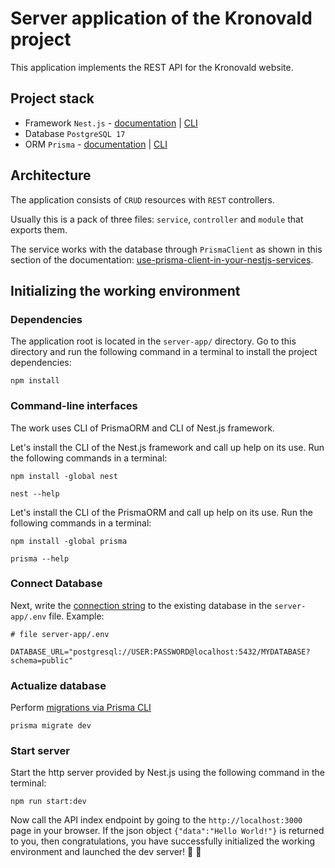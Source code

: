 # Server application of the Kronovald project

This application implements the REST API for the Kronovald website.

## Project stack

- Framework `Nest.js` - [documentation](https://docs.nestjs.com) | [CLI](https://docs.nestjs.com/cli/overview)
- Database `PostgreSQL 17`
- ORM `Prisma` - [documentation](https://www.prisma.io/docs/orm/prisma-client) | [CLI](https://www.prisma.io/docs/orm/tools/prisma-cli)

## Architecture

The application consists of `CRUD` resources with `REST` controllers.

Usually this is a pack of three files: `service`, `controller` and `module` that exports them.

The service works with the database through `PrismaClient` as shown in this section of the documentation: [use-prisma-client-in-your-nestjs-services](https://docs.nestjs.com/recipes/prisma#use-prisma-client-in-your-nestjs-services).

## Initializing the working environment


### Dependencies

The application root is located in the `server-app/` directory. Go to this directory and run the following command in a terminal to install the project dependencies:

```console
npm install
```

### Command-line interfaces

The work uses CLI of PrismaORM and CLI of Nest.js framework.

Let's install the CLI of the Nest.js framework and call up help on its use. Run the following commands in a terminal:

```console
npm install -global nest

nest --help
```

Let's install the CLI of the PrismaORM and call up help on its use. Run the following commands in a terminal:

```console
npm install -global prisma

prisma --help
```

### Connect Database

Next, write the [connection string](https://www.connectionstrings.com/postgresql/) to the existing database in the `server-app/.env` file. Example:

```env
# file server-app/.env

DATABASE_URL="postgresql://USER:PASSWORD@localhost:5432/MYDATABASE?schema=public"
```

### Actualize database

Perform [migrations via Prisma CLI](https://www.prisma.io/docs/orm/reference/prisma-cli-reference#migrate-dev)

```console
prisma migrate dev
```

### Start server

Start the http server provided by Nest.js using the following command in the terminal:

```console
npm run start:dev
```

Now call the API index endpoint by going to the `http://localhost:3000` page in your browser. If the json object `{"data":"Hello World!"}` is returned to you, then congratulations, you have successfully initialized the working environment and launched the dev server! 🥳 🎉
